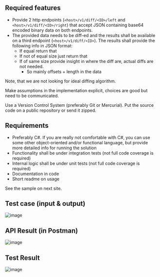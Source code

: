 ## Required features

- Provide 2 http endpoints (`<host>/v1/diff/<ID>/left` and `<host>/v1/diff/<ID>/right`) that accept JSON containing base64 encoded binary data on both endpoints.
- The provided data needs to be diff-ed and the results shall be available on a third endpoint (`<host>/v1/diff/<ID>`). The results shall provide the following info in JSON format:
    - If equal return that
    - If not of equal size just return that
    - If of same size provide insight in where the diff are, actual diffs are not needed.
        - So mainly offsets + length in the data

Note, that we are not looking for ideal diffing algorithm.

Make assumptions in the implementation explicit, choices are good but need to be communicated.

Use a Version Control System (preferably Git or Mercurial). Put the source code on a public repository or send it zipped.

## Requirements

- Preferably C#. If you are really not comfortable with C#, you can use some other object-oriented and/or functional language, but provide more detailed info for running the solution
- Functionality shall be under integration tests (not full code coverage is required)
- Internal logic shall be under unit tests (not full code coverage is required)
- Documentation in code
- Short readme on usage

See the sample on next site.

## Test case (input & output)
![image](https://user-images.githubusercontent.com/71412070/172300275-a0e83570-bef1-4390-b1fb-51910f7dff00.png)

## API Result (in Postman)
![image](https://user-images.githubusercontent.com/71412070/172554917-fcad0e44-e8ef-45f7-b553-4fe0175b8a4f.png)

## Test Result 
![image](https://user-images.githubusercontent.com/71412070/172552841-a1d42693-41b2-4368-80a4-a111529645b1.png)
